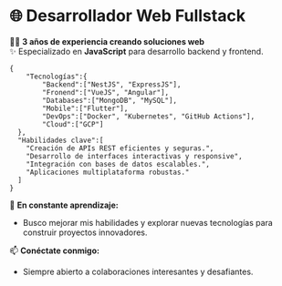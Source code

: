 # 🌐 Desarrollador Web Fullstack  
👨‍💻 **3 años de experiencia creando soluciones web**  
✨ Especializado en **JavaScript** para desarrollo backend y frontend.  

```
{
	"Tecnologías":{
		"Backend":["NestJS", "ExpressJS"],
		"Fronend":["VueJS", "Angular"],
		"Databases":["MongoDB", "MySQL"],
		"Mobile":["Flutter"],
		"DevOps":["Docker", "Kubernetes", "GitHub Actions"],
		"Cloud":["GCP"]
  },
  "Habilidades clave":[
    "Creación de APIs REST eficientes y seguras.",
    "Desarrollo de interfaces interactivas y responsive",
    "Integración con bases de datos escalables.",
    "Aplicaciones multiplataforma robustas."
  ]
}
```

🚀 **En constante aprendizaje:**  
- Busco mejorar mis habilidades y explorar nuevas tecnologías para construir proyectos innovadores.  

📫 **Conéctate conmigo:**  
- Siempre abierto a colaboraciones interesantes y desafiantes.  
